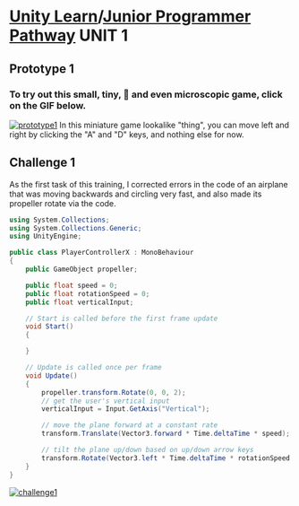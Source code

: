 # [Unity Learn](https://learn.unity.com)/[Junior Programmer Pathway](https://learn.unity.com/pathway/junior-programmer) UNIT 1 </br>

## Prototype 1
### To try out this small, tiny, 🤏 and even microscopic game, click on the GIF below.
[<img src="https://github.com/Ozlem-goksun/learn.unity_Prototype1_Road/blob/main/WebGl%20Buildings/Prototype1/prototype1.gif" alt="prototype1" style="max-width: 100%; height: auto;">](https://play.unity.com/en/games/1e548ec8-1ac3-4203-a646-858d8362803d/junior-programmer-prototype1)
In this miniature game lookalike "thing", you can move left and right by clicking the "A" and "D" keys, and nothing else for now.

## Challenge 1
As the first task of this training, I corrected errors in the code of an airplane that was moving backwards and circling very fast, and also made its propeller rotate via the code.

```csharp
using System.Collections;
using System.Collections.Generic;
using UnityEngine;

public class PlayerControllerX : MonoBehaviour
{
    public GameObject propeller;

    public float speed = 0;
    public float rotationSpeed = 0;
    public float verticalInput;

    // Start is called before the first frame update
    void Start()
    {

    }

    // Update is called once per frame
    void Update()
    {
        propeller.transform.Rotate(0, 0, 2);
        // get the user's vertical input
        verticalInput = Input.GetAxis("Vertical");

        // move the plane forward at a constant rate
        transform.Translate(Vector3.forward * Time.deltaTime * speed);

        // tilt the plane up/down based on up/down arrow keys
        transform.Rotate(Vector3.left * Time.deltaTime * rotationSpeed * verticalInput);
    }
}
```



[<img src="https://github.com/Ozlem-goksun/learn.unity_Prototype1_Road/blob/main/WebGl%20Buildings/Challenge1/challenge1.gif" alt="challenge1" style="max-width: 100%; height: auto;">](https://play.unity.com/en/games/e99926ee-4a25-44ef-b40e-2b3b3fac7898/junior-programmer-challenge1)


